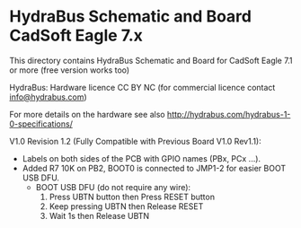 HydraBus Schematic and Board CadSoft Eagle 7.x
========

This directory contains HydraBus Schematic and Board for CadSoft Eagle 7.1 or more (free version works too)

HydraBus: Hardware licence CC BY NC (for commercial licence contact info@hydrabus.com)

For more details on the hardware see also http://hydrabus.com/hydrabus-1-0-specifications/

V1.0 Revision 1.2 (Fully Compatible with Previous Board V1.0 Rev1.1):
  * Labels on both sides of the PCB with GPIO names (PBx, PCx ...).
  * Added R7 10K on PB2, BOOT0 is connected to JMP1-2 for easier BOOT USB DFU.
    * BOOT USB DFU (do not require any wire):
      1. Press UBTN button then Press RESET button
      2. Keep pressing UBTN then Release RESET
      3. Wait 1s then Release UBTN
